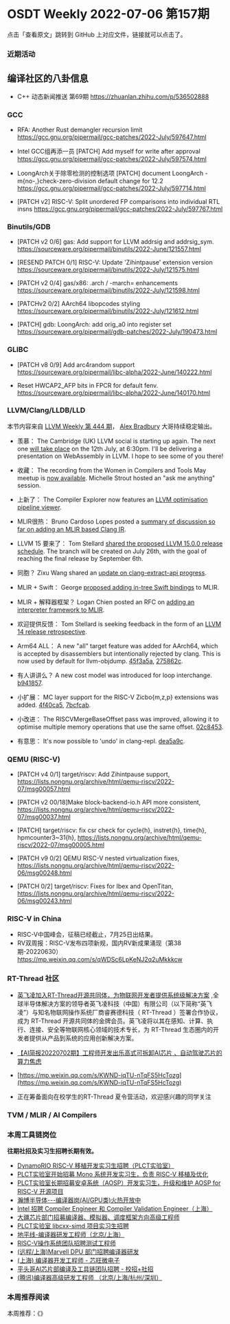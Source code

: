 # OSDT Weekly 2022-07-06 第157期

点击「查看原文」跳转到 GitHub 上对应文件，链接就可以点击了。

### 近期活动

## 编译社区的八卦信息

- C++ 动态新闻推送 第69期 https://zhuanlan.zhihu.com/p/536502888

### GCC

- RFA: Another Rust demangler recursion limit
  https://gcc.gnu.org/pipermail/gcc-patches/2022-July/597647.html

- Intel GCC组再添一员
  [PATCH] Add myself for write after approval
  https://gcc.gnu.org/pipermail/gcc-patches/2022-July/597574.html

- LoongArch关于除零检测的控制选项
  [PATCH] document LoongArch -m{no-,}check-zero-division default change for 12.2
  https://gcc.gnu.org/pipermail/gcc-patches/2022-July/597714.html

- [PATCH v2] RISC-V: Split unordered FP comparisons into individual RTL insns
  https://gcc.gnu.org/pipermail/gcc-patches/2022-July/597767.html

### Binutils/GDB

- [PATCH v2 0/6] gas: Add support for LLVM addrsig and addrsig_sym.
  https://sourceware.org/pipermail/binutils/2022-June/121557.html

- [RESEND PATCH 0/1] RISC-V: Update 'Zihintpause' extension version
  https://sourceware.org/pipermail/binutils/2022-July/121575.html

- [PATCH v2 0/4] gas/x86: .arch / -march= enhancements
  https://sourceware.org/pipermail/binutils/2022-July/121598.html

- [PATCHv2 0/2] AArch64 libopcodes styling
  https://sourceware.org/pipermail/binutils/2022-July/121612.html

- [PATCH] gdb: LoongArch: add orig_a0 into register set
  https://sourceware.org/pipermail/gdb-patches/2022-July/190473.html

### GLIBC

- [PATCH v8 0/9] Add arc4random support
  https://sourceware.org/pipermail/libc-alpha/2022-June/140222.html

- Reset HWCAP2_AFP bits in FPCR for default fenv.
  https://sourceware.org/pipermail/libc-alpha/2022-June/140170.html

### LLVM/Clang/LLDB/LLD

本节内容来自 [LLVM Weekly 第 444 期](http://llvmweekly.org/issue/444)，
[Alex Bradbury](https://www.linkedin.com/in/alex-bradbury/) 大哥持续稳定输出。

* 羡慕： The Cambridge (UK) LLVM social is starting up again. The next one [will take place](https://discourse.llvm.org/t/llvm-cambridge-uk-social/63523) on the 12th July, at 6:30pm. I'll be delivering a presentation on WebAssembly in LLVM. I hope to see some of you there!

* 收藏： The recording from the Women in Compilers and Tools May meetup is [now available](https://www.youtube.com/watch?v=CQcbNi8LzOo). Michelle Strout hosted an "ask me anything" session.

* 上新了： The Compiler Explorer now features an [LLVM optimisation pipeline viewer](https://twitter.com/JeremyRifkin/status/1543245065363005441).

* MLIR很热： Bruno Cardoso Lopes posted a [summary of discussion so far on adding an MLIR based Clang IR](https://discourse.llvm.org/t/rfc-an-mlir-based-clang-ir-cir/63319/73).

* LLVM 15 要来了： Tom Stellard [shared the proposed LLVM 15.0.0 release schedule](https://discourse.llvm.org/t/llvm-15-0-0-release-schedule/63495).  The branch will be created on July 26th, with the goal of reaching the final release by September 6th.

* 同胞？ Zixu Wang shared an [update on clang-extract-api progress](https://discourse.llvm.org/t/update-on-clang-extract-api-clang-support-for-api-information-generation-in-json/63535).

* MLIR + Swift： George [proposed adding in-tree Swift bindings](https://discourse.llvm.org/t/rfc-in-tree-swift-bindings/63562) to MLIR.

* MLIR + 解释器框架？ Logan Chien posted an RFC on [adding an interpreter framework to MLIR](https://discourse.llvm.org/t/rfc-mlir-interpreter-framework/63567).

* 欢迎提供反馈： Tom Stellard is seeking feedback in the form of an [LLVM 14 release retrospective](https://discourse.llvm.org/t/llvm-14-release-retrospective/63496).

* Arm64 ALL： A new "all" target feature was added for AArch64, which is accepted by disassemblers but intentionally rejected by clang. This is now used by   default for llvm-objdump.
  [45f3a5a](https://reviews.llvm.org/rG45f3a5aae732),
  [275862c](https://reviews.llvm.org/rG275862c75d9f).

* 有人讲讲么？ A new cost model was introduced for loop interchange.
  [b941857](https://reviews.llvm.org/rGb941857b40ed).

* 小扩展： MC layer support for the RISC-V Zicbo{m,z,p} extensions was added.
  [4f40ca5](https://reviews.llvm.org/rG4f40ca53cefb),
  [7bcfcab](https://reviews.llvm.org/rG7bcfcabbd14e).

* 小改进： The RISCVMergeBaseOffset pass was improved, allowing it to optimise multiple memory operations that use the same offset.
  [02c8453](https://reviews.llvm.org/rG02c8453e6456).

* 有意思： It's now possible to 'undo' in clang-repl.
  [dea5a9c](https://reviews.llvm.org/rGdea5a9cc9290).

### QEMU (RISC-V)

- [PATCH v4 0/1] target/riscv: Add Zihintpause support,
  https://lists.nongnu.org/archive/html/qemu-riscv/2022-07/msg00057.html

- [PATCH v2 00/18]Make block-backend-io.h API more consistent,
  https://lists.nongnu.org/archive/html/qemu-riscv/2022-07/msg00037.html

- [PATCH] target/riscv: fix csr check for cycle{h}, instret{h}, time{h}, hpmcounter3~31{h},
  https://lists.nongnu.org/archive/html/qemu-riscv/2022-07/msg00005.html

- [PATCH v9 0/2] QEMU RISC-V nested virtualization fixes,
  https://lists.nongnu.org/archive/html/qemu-riscv/2022-06/msg00248.html

- [PATCH 0/2] target/riscv: Fixes for Ibex and OpenTitan,
  https://lists.nongnu.org/archive/html/qemu-riscv/2022-06/msg00243.html

### RISC-V in China

- RISC-V中国峰会，征稿已经截止，7月25日出结果。
- RV双周报：RISC-V发布四项新规，国内RV新成果涌现（第38期-20220630）
  https://mp.weixin.qq.com/s/qWDSc6LpKeNJ2q2uMkkkcw

### RT-Thread 社区

- [英飞凌加入RT-Thread开源共同体，为物联网开发者提供系统级解决方案](https://mp.weixin.qq.com/s/AtL0daUOzFXv7-Ba3ZBEZg) ,全球半导体解决方案的领导者英飞凌科技（中国）有限公司（以下简称“英飞凌”）与知名物联网操作系统厂商睿赛德科技（ RT-Thread ）签署合作协议，成为 RT-Thread 开源共同体的金牌会员。英飞凌将以其在感知、计算、执行、连接、安全等物联网核心领域的技术专长，为 RT-Thread 生态圈内的开发者提供从产品到系统的应用创新解决方案。

- [【AI简报20220702期】工程师开发出乐高式可拆卸AI芯片 、自动驾驶芯片的算力焦虑](https://mp.weixin.qq.com/s/CP2mKIIdrxgd9ILgpXNR1Q)
- [https://mp.weixin.qq.com/s/KWND-iqTU-nTqFS5HcTozg](https://mp.weixin.qq.com/s/KWND-iqTU-nTqFS5HcTozg)
- 正在筹备面向在校学生的RT-Thread 夏令营活动，欢迎感兴趣的同学关注

### TVM / MLIR / AI Compilers

### 本周工具链岗位

**往期社招及实习生招聘长期有效。**

- [DynamoRIO RISC-V 移植开发实习生招聘（PLCT实验室）](https://mp.weixin.qq.com/s/J_5TjT6DOqeOXJXQI5VQxw)
- [PLCT实验室开始招募 Mono 系统开发实习生，负责 RISC-V 移植及优化](https://mp.weixin.qq.com/s/whEW7Hay1jIP1tBzIPay1A)
- [PLCT实验室长期招募安卓系统（AOSP）开发实习生，升级和维护 AOSP for RISC-V 开源项目](https://mp.weixin.qq.com/s/dJP2cEB1nex2inR5c-cJog)
- [瀚博半导体---编译器岗(AI/GPU类)火热开放中](https://mp.weixin.qq.com/s/8_KjZYa2Il4PglaGyBWk4Q)
- [Intel 招聘 Compiler Engineer 和 Compiler Validation Engineer（上海）](https://mp.weixin.qq.com/s/I3DWxXODNoLRr0kN2xMZLQ)
- [大疆芯片部门招募编译器、模拟器、调度框架方向高级工程师](https://mp.weixin.qq.com/s/Wn5NzAtUTwQNXKRvMVQWLA)
- [PLCT实验室 libcxx-simd 项目实习生招聘](https://mp.weixin.qq.com/s/EIVx5cY74GlodirySY97Qw)
- [地平线-编译器研发工程师（北京/上海）](https://mp.weixin.qq.com/s/MYObl7iWIbyrTz9hCmKWYA)
- [RISC-V操作系统团队招聘测试工程师](https://mp.weixin.qq.com/s/inLFS4pI1F74m_oJ2I7xjQ)
- [(远程/上海)Marvell DPU 部门招聘编译器研发](https://mp.weixin.qq.com/s/B6JjAhF3TZjezD1tjYHDaw)
- [(上海) 编译器开发工程师 - 芯旺微电子](https://mp.weixin.qq.com/s/nqe1-7qffnc0CaejYkpKyw)
- [平头哥AI芯片部编译及工具链团队招聘 - 校招+社招](https://mp.weixin.qq.com/s/kARbXtJotRPCNMrV-yOanA)
- [(腾讯)编译器高级研发工程师 （北京/上海/杭州/深圳）](https://mp.weixin.qq.com/s/DF-2qmHmpKZtJ1djHXM1Ug)

### 本周推荐阅读

本周推荐：《》
